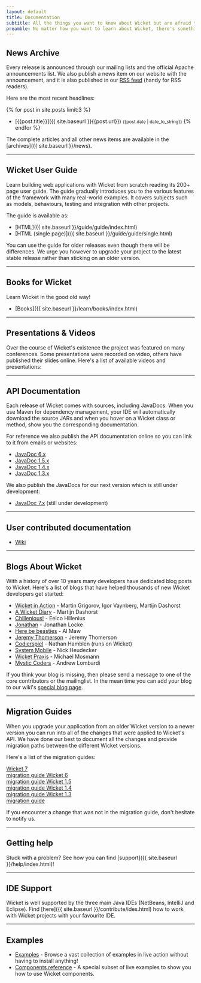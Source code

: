 ```yaml
---
layout: default
title: Documentation
subtitle: All the things you want to know about Wicket but are afraid to ask
preamble: No matter how you want to learn about Wicket, there's something available for you. If you want a quick reference, use the User Guide. If you rather prefer a book, there's a couple waiting for you. And if you rather watch a video or presentation, we have that covered too.
---
```


## News Archive

Every release is announced through our mailing lists and the official
Apache announcements list. We also publish a news item on our website
with the announcement, and it is also published in our <a
type="application/atom+xml" title="Atom 1.0 feed"
href="{{site.baseurl}}/atom.xml">RSS feed</a> (handy for RSS readers).

Here are the most recent headlines:

{% for post in site.posts limit:3 %}
- [{{post.title}}]({{ site.baseurl }}{{post.url}}) <small>{{post.date | date_to_string}}</small>
{% endfor %}

The complete articles and all other news items are available in the
[archives]({{ site.baseurl }}/news).

---

## Wicket User Guide

Learn building web applications with Wicket from scratch reading its
200+ page user guide. The guide gradually introduces you to the various
features of the framework with many real-world examples. It covers
subjects such as models, behaviours, testing and integration with other
projects.

The guide is available as:

- [HTML]({{ site.baseurl }}/guide/guide/index.html)
- [HTML (single page)]({{ site.baseurl }}/guide/guide/single.html)

You can use the guide for older releases even though there will be
differences. We urge you however to upgrade your project to the latest
stable release rather than sticking on an older version.

---

## Books for Wicket

Learn Wicket in the good old way!

- [Books]({{ site.baseurl }}/learn/books/index.html)

<!--
**TODO:** integrate 'media objects' with short descriptions of each book, and links to full pages.
-->

---

## Presentations & Videos

Over the course of Wicket's existence the project was featured on many
conferences. Some presentations were recorded on video, others have
published their slides online. Here's a list of available videos and
presentations:

<!--
**TODO:** integrate 'media objects' with links to presentations and videos.
-->

---

## API Documentation

Each release of Wicket comes with sources, including JavaDocs. When you
use Maven for dependency management, your IDE will automatically
download the source JARs and when you hover on a Wicket class or
method, show you the corresponding documentation.

For reference we also publish the API documentation online so you can
link to it from emails or websites:

- [JavaDoc 6.x](http://ci.apache.org/projects/wicket/apidocs/6.x/index.html)
- [JavaDoc 1.5.x](http://ci.apache.org/projects/wicket/apidocs/1.5.x/index.html)
- [JavaDoc 1.4.x](http://ci.apache.org/projects/wicket/apidocs/1.4.x/index.html)
- [JavaDoc 1.3.x](http://ci.apache.org/projects/wicket/apidocs/1.3.x/index.html)

We also publish the JavaDocs for our next version which is still under
development:

- [JavaDoc 7.x](http://ci.apache.org/projects/wicket/apidocs/7.x/index.html) (still under development)

---

## User contributed documentation

- <a href="http://cwiki.apache.org/WICKET">Wiki</a>

---

## Blogs About Wicket

With a history of over 10 years many developers have dedicated blog
posts to Wicket. Here's a list of blogs that have helped thousands of
new Wicket developers get started:

* [Wicket in Action](http://wicketinaction.com/) - Martin Grigorov, Igor Vaynberg, Martijn Dashorst
* [A Wicket Diary](http://martijndashorst.com/) - Martijn Dashorst
* [Chillenious!](http://chillenious.wordpress.com/) - Eelco Hillenius
* [Jonathan](http://codeact.wordpress.com/) - Jonathan Locke
* [Here be beasties](http://herebebeasties.com/) - Al Maw
* [Jeremy Thomerson](http://www.jeremythomerson.com/blog) - Jeremy Thomerson
* [Codierspiel](http://technically.us/code) - Nathan Hamblen (runs on Wicket)
* [System Mobile](http://www.systemmobile.com/?cat=4) - Nick Heudecker
* [Wicket Praxis](http://www.wicket-praxis.de/blog/) - Michael Mosmann
* [Mystic Coders](http://mysticcoders.com/blog) - Andrew Lombardi

If you think your blog is missing, then please send a message to one of the
core contributors or the mailinglist. In the mean time you can add your blog
to our wiki's [special blog
page](https://cwiki.apache.org/confluence/display/WICKET/Wicket+Blogs).

---

## Migration Guides

When you upgrade your application from an older Wicket version to a
newer version you can run into all of the changes that were applied to
Wicket's API. We have done our best to document all the changes and
provide migration paths between the different Wicket versions.

Here's a list of the migration guides:

<div class="button-bar">
    <a class="button" href="http://s.apache.org/wicket7migrate">
        Wicket 7<br>
		migration guide
    </a>
    <a class="button" href="http://s.apache.org/wicket6migrate">
        Wicket 6<br>
		migration guide
    </a>
    <a class="button" href="http://s.apache.org/wicket5migrate">
        Wicket 1.5<br>
		migration guide
    </a>
    <a class="button" href="http://s.apache.org/wicket7migrate">
		Wicket 1.4<br>
		migration guide
    </a>
    <a class="button" href="http://s.apache.org/wicket6migrate">
        Wicket 1.3<br>
		migration guide
    </a>
</div>


If you encounter a change that was not in the migration guide, don't
hesitate to notify us.

---

## Getting help

Stuck with a problem? See how you can find [support]({{ site.baseurl }}/help/index.html)!

---

## IDE Support

Wicket is well supported by the three main Java IDEs (NetBeans,
IntelliJ and Eclipse). Find [here]({{ site.baseurl }}/contribute/ides.html) how to work with Wicket projects with
your favourite IDE.

---
	
## Examples

- <a href="{{ site.baseurl }}/learn/examples/index.html">Examples</a> - Browse a vast collection of examples in live action without having to install anything!
- <a href="http://www.wicket-library.com/wicket-examples-6.0.x/compref/">Components reference</a> - A special subset of live examples to show you how to use Wicket components.


[migrate3]: http://s.apache.org/wicket3migrate
[migrate4]: http://s.apache.org/wicket4migrate
[migrate5]: http://s.apache.org/wicket5migrate
[migrate6]: http://s.apache.org/wicket6migrate
[migrate7]: http://s.apache.org/wicket7migrate
[migrate8]: http://s.apache.org/wicket8migrate
